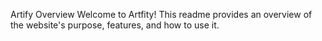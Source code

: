 Artify
Overview
Welcome to Artfity! This readme provides an overview of the website's purpose, features, and how to use it.
